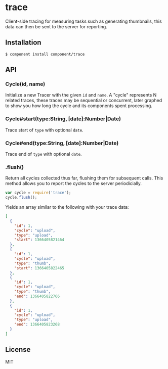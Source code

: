 
# trace

  Client-side tracing for measuring tasks such as generating thumbnails,
  this data can then be sent to the server for reporting.

## Installation

    $ component install component/trace

## API

### Cycle(id, name)

  Initialize a new Tracer with the given `id`
  and `name`. A "cycle" represents N related traces,
  these traces may be sequential or concurrent, later
  graphed to show you how long the cycle and its components
  spent processing.

### Cycle#start(type:String, [date]:Number|Date)

  Trace start of `type` with optional `date`.

### Cycle#end(type:String, [date]:Number|Date)

  Trace end of `type` with optional `date`.

### .flush()

  Return all cycles collected thus far, flushing them for subsequent calls.
  This method allows you to report the cycles to the server periodicially.

```js
var cycle = require('trace');
cycle.flush();
```

Yields an array similar to the following with your trace data:

```json
[
  {
    "id": 1,
    "cycle": "upload",
    "type": "upload",
    "start": 1366405821464
  },
  {
    "id": 1,
    "cycle": "upload",
    "type": "thumb",
    "start": 1366405822465
  },
  {
    "id": 1,
    "cycle": "upload",
    "type": "thumb",
    "end": 1366405822766
  },
  {
    "id": 1,
    "cycle": "upload",
    "type": "upload",
    "end": 1366405823268
  }
]
```

## License

  MIT
